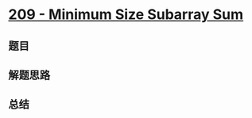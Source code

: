 # [209 - Minimum Size Subarray Sum](https://leetcode.com/problems/minimum-size-subarray-sum/)

## 题目


## 解题思路


## 总结


